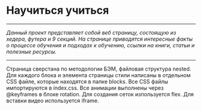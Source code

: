 # Научиться учиться

***

_Данный проект представляет собой веб страницу, состоящую из хедера, футера и 9 секций. На странице приводятся интересные факты о процессе обучения и подходах к обучению, ссылки на книги, статьи и полезные ресурсы._

***

Страница сверстана по методологии БЭМ, файловая структура nested. Для каждого блока и элемента страницы стили написаны в отдельном CSS файле, которые находятся в папке blocks. Все CSS файлы импортируются в index.css. Все анимации выполнены через @keyframes в блоке rotation. Для создания сеток изпользуется flex. Для вставки видео используется iframe.
